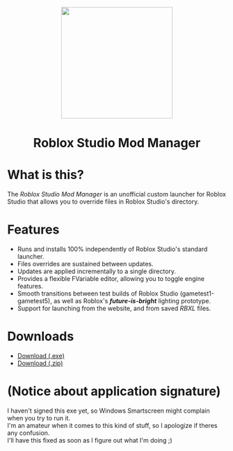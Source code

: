 <p align="center">
  <img width="256" height="256" src="https://raw.githubusercontent.com/CloneTrooper1019/Roblox-Studio-Mod-Manager/master/src/Resources/Logo.png"><h1 align=center>Roblox Studio Mod Manager</h1>
</p>

# What is this?

The _Roblox Studio Mod Manager_ is an unofficial custom launcher for Roblox Studio that allows you to override files in Roblox Studio's directory.

# Features
* Runs and installs 100% independently of Roblox Studio's standard launcher.
* Files overrides are sustained between updates.
* Updates are applied incrementally to a single directory.
* Provides a flexible FVariable editor, allowing you to toggle engine features.
* Smooth transitions between test builds of Roblox Studio (gametest1-gametest5), as well as Roblox's ***future-is-bright*** lighting prototype.
* Support for launching from the website, and from saved _RBXL_ files.

# Downloads

* <a href="https://github.com/CloneTrooper1019/Roblox-Studio-Mod-Manager/archive/master.zip">Download (.exe)</a></h1>
* <a href="https://github.com/CloneTrooper1019/Roblox-Studio-Mod-Manager/raw/master/RobloxStudioModManager.exe">Download (.zip)</a>

# (Notice about application signature)
I haven't signed this exe yet, so Windows Smartscreen might complain when you try to run it.<br/>
I'm an amateur when it comes to this kind of stuff, so I apologize if theres any confusion.<br/>
I'll have this fixed as soon as I figure out what I'm doing ;)
